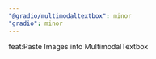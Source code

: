 ```yaml
---
"@gradio/multimodaltextbox": minor
"gradio": minor
---
```


feat:Paste Images into MultimodalTextbox
